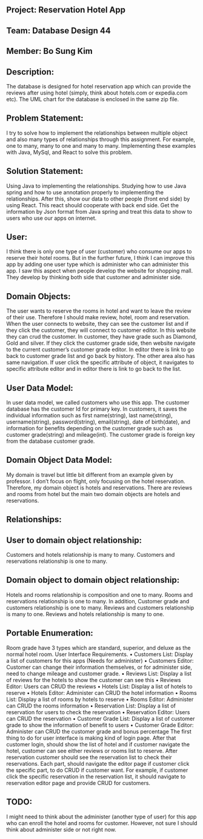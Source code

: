## Project: Reservation Hotel App
## Team: Database Design 44
## Member: Bo Sung Kim

## Description:
The database is designed for hotel reservation app which can provide the reviews after using hotel (simply, think about hotels.com or expedia.com etc). The UML chart for the database is enclosed in the same zip file.
## Problem Statement:
I try to solve how to implement the relationships between multiple object and also many types of relationships through this assignment. For example, one to many, many to one and many to many. Implementing these examples with Java, MySql, and React to solve this problem.
## Solution Statement:
Using Java to implementing the relationships. Studying how to use Java spring and how to use annotation properly to implementing the relationships. After this, show our data to other people (front end side) by using React. This react should cooperate with back end side. Get the information by Json format from Java spring and treat this data to show to users who use our apps on internet.
## User:
I think there is only one type of user (customer) who consume our apps to reserve their hotel rooms. But in the further future, I think I can improve this app by adding one user type which is administer who can administer this app. I saw this aspect when people develop the website for shopping mall. They develop by thinking both side that customer and administer side.
## Domain Objects:
The user wants to reserve the rooms in hotel and want to leave the review of their use. Therefore I should make review, hotel, room and reservation. When the user connects to website, they can see the customer list and if they click the customer, they will connect to customer editor. In this website they can crud the customer. In customer, they have grade such as Diamond, Gold and silver. If they click the customer grade side, then website navigate to the current customer’s customer grade editor. In editor there is link to go back to customer grade list and go back by history. The other area also has same navigation. If user click the specific attribute of object, it navigates to specific attribute editor and in editor there is link to go back to the list. 

## User Data Model:
In user data model, we called customers who use this app. The customer database has the customer Id for primary key. In customers, it saves the individual information such as first name(string), last name(string), username(string), password(string), email(string), date of birth(date), and information for benefits depending on the customer grade such as customer grade(string) and mileage(int). The customer grade is foreign key from the database customer grade.
## Domain Object Data Model:
My domain is travel but little bit different from an example given by professor. I don’t focus on flight, only focusing on the hotel reservation. Therefore, my domain object is hotels and reservations. There are reviews and rooms from hotel but the main two domain objects are hotels and reservations.

## Relationships:
## User to domain object relationship:
Customers and hotels relationship is many to many. Customers and reservations relationship is one to many. 
## Domain object to domain object relationship:
Hotels and rooms relationship is composition and one to many. Rooms and reservations relationship is one to many. 
In addition, Customer grade and customers relationship is one to many. Reviews and customers relationship is many to one. Reviews and hotels relationship is many to one.

## Portable Enumeration:
Room grade have 3 types which are standard, superior, and deluxe as the normal hotel room.
User Interface Requirements.
•	Customers List: Display a list of customers for this apps (Needs for administer)
•	Customers Editor: Customer can change their information themselves, or for administer side, need to change mileage and customer grade.
•	Reviews List: Display a list of reviews for the hotels to show the customer can see this
•	Reviews Editor: Users can CRUD the reviews
•	Hotels List: Display a list of hotels to reserve
•	Hotels Editor: Administer can CRUD the hotel information
•	Rooms List: Display a list of rooms by hotels to reserve
•	Rooms Editor: Administer can CRUD the rooms information
•	Reservation List: Display a list of reservation for users to check the reservation
•	Reservation Editor: Users can CRUD the reservation
•	Customer Grade List: Display a list of customer grade to show the information of benefit to users
•	Customer Grade Editor: Administer can CRUD the customer grade and bonus percentage
The first thing to do for user interface is making kind of login page. After that customer login, should show the list of hotel and if customer navigate the hotel, customer can see either reviews or rooms list to reserve. After reservation customer should see the reservation list to check their reservations. Each part, should navigate the editor page if customer click the specific part, to do CRUD if customer want. For example, if customer click the specific reservation in the reservation list, it should navigate to reservation editor page and provide CRUD for customers.

 
## TODO:
I might need to think about the administer (another type of user) for this app who can enroll the hotel and rooms for customer. However, not sure I should think about administer side or not right now.
